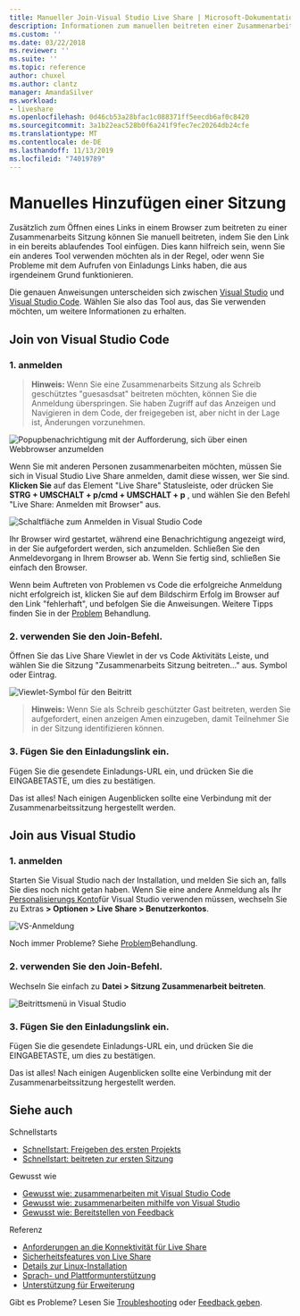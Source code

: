 ```yaml
---
title: Manueller Join-Visual Studio Live Share | Microsoft-Dokumentation
description: Informationen zum manuellen beitreten einer Zusammenarbeits Sitzung in Visual Studio Live share.
ms.custom: ''
ms.date: 03/22/2018
ms.reviewer: ''
ms.suite: ''
ms.topic: reference
author: chuxel
ms.author: clantz
manager: AmandaSilver
ms.workload:
- liveshare
ms.openlocfilehash: 0d46cb53a28bfac1c088371ff5eecdb6af0c8420
ms.sourcegitcommit: 3a1b22eac528b0f6a241f9fec7ec20264db24cfe
ms.translationtype: MT
ms.contentlocale: de-DE
ms.lasthandoff: 11/13/2019
ms.locfileid: "74019789"
---
```

# <a name="join-a-session-manually"></a>Manuelles Hinzufügen einer Sitzung

Zusätzlich zum Öffnen eines Links in einem Browser zum beitreten zu einer Zusammenarbeits Sitzung können Sie manuell beitreten, indem Sie den Link in ein bereits ablaufendes Tool einfügen. Dies kann hilfreich sein, wenn Sie ein anderes Tool verwenden möchten als in der Regel, oder wenn Sie Probleme mit dem Aufrufen von Einladungs Links haben, die aus irgendeinem Grund funktionieren.

Die genauen Anweisungen unterscheiden sich zwischen [Visual Studio](#join-from-visual-studio) und [Visual Studio Code](#join-from-visual-studio-code). Wählen Sie also das Tool aus, das Sie verwenden möchten, um weitere Informationen zu erhalten.

## <a name="join-from-visual-studio-code"></a>Join von Visual Studio Code

### <a name="1-sign-in"></a>1. anmelden

>**Hinweis:** Wenn Sie eine Zusammenarbeits Sitzung als Schreib geschütztes "guesasdsat" beitreten möchten, können Sie die Anmeldung überspringen. Sie haben Zugriff auf das Anzeigen und Navigieren in dem Code, der freigegeben ist, aber nicht in der Lage ist, Änderungen vorzunehmen.

![Popupbenachrichtigung mit der Aufforderung, sich über einen Webbrowser anzumelden](../media/vscode-sign-in-toast.png)

Wenn Sie mit anderen Personen zusammenarbeiten möchten, müssen Sie sich in Visual Studio Live Share anmelden, damit diese wissen, wer Sie sind. **Klicken Sie** auf das Element "Live Share" Statusleiste, oder drücken Sie **STRG + UMSCHALT + p/cmd + UMSCHALT + p** , und wählen Sie den Befehl "Live Share: Anmelden mit Browser" aus.

![Schaltfläche zum Anmelden in Visual Studio Code](../media/vscode-sign-in-button.png)

Ihr Browser wird gestartet, während eine Benachrichtigung angezeigt wird, in der Sie aufgefordert werden, sich anzumelden. Schließen Sie den Anmeldevorgang in Ihrem Browser ab. Wenn Sie fertig sind, schließen Sie einfach den Browser.

Wenn beim Auftreten von Problemen vs Code die erfolgreiche Anmeldung nicht erfolgreich ist, klicken Sie auf dem Bildschirm Erfolg im Browser auf den Link "fehlerhaft", und befolgen Sie die Anweisungen. Weitere Tipps finden Sie in der [Problem](../troubleshooting.md#sign-in) Behandlung.

### <a name="2-use-the-join-command"></a>2. verwenden Sie den Join-Befehl.

Öffnen Sie das Live Share Viewlet in der vs Code Aktivitäts Leiste, und wählen Sie die Sitzung "Zusammenarbeits Sitzung beitreten..." aus. Symbol oder Eintrag.

![Viewlet-Symbol für den Beitritt](../media/vscode-join-viewlet.png)

>**Hinweis:** Wenn Sie als Schreib geschützter Gast beitreten, werden Sie aufgefordert, einen anzeigen Amen einzugeben, damit Teilnehmer Sie in der Sitzung identifizieren können.

### <a name="3-paste-the-invite-link"></a>3. Fügen Sie den Einladungslink ein.

Fügen Sie die gesendete Einladungs-URL ein, und drücken Sie die EINGABETASTE, um dies zu bestätigen.

Das ist alles! Nach einigen Augenblicken sollte eine Verbindung mit der Zusammenarbeitssitzung hergestellt werden.

## <a name="join-from-visual-studio"></a>Join aus Visual Studio

### <a name="1-sign-in"></a>1. anmelden

Starten Sie Visual Studio nach der Installation, und melden Sie sich an, falls Sie dies noch nicht getan haben. Wenn Sie eine andere Anmeldung als Ihr [Personalisierungs Konto](https://docs.microsoft.com/en-us/visualstudio/ide/signing-in-to-visual-studio)für Visual Studio verwenden müssen, wechseln Sie zu Extras **&gt; Optionen &gt; Live Share &gt; Benutzerkontos**.

![VS-Anmeldung](../media/vs-sign-in-button.png)

Noch immer Probleme? Siehe [Problem](../troubleshooting.md#sign-in)Behandlung.

### <a name="2-use-the-join-command"></a>2. verwenden Sie den Join-Befehl.

Wechseln Sie einfach zu **Datei > Sitzung Zusammenarbeit beitreten**.

![Beitrittsmenü in Visual Studio](../media/vs-join.png)

### <a name="3-paste-the-invite-link"></a>3. Fügen Sie den Einladungslink ein.

Fügen Sie die gesendete Einladungs-URL ein, und drücken Sie die EINGABETASTE, um dies zu bestätigen.

Das ist alles! Nach einigen Augenblicken sollte eine Verbindung mit der Zusammenarbeitssitzung hergestellt werden.

## <a name="see-also"></a>Siehe auch

Schnellstarts

- [Schnellstart: Freigeben des ersten Projekts](../quickstart/share.md)
- [Schnellstart: beitreten zur ersten Sitzung](../quickstart/join.md)

Gewusst wie

- [Gewusst wie: zusammenarbeiten mit Visual Studio Code](../use/vscode.md)
- [Gewusst wie: zusammenarbeiten mithilfe von Visual Studio](../use/vs.md)
- [Gewusst wie: Bereitstellen von Feedback](../support.md)

Referenz

- [Anforderungen an die Konnektivität für Live Share](connectivity.md)
- [Sicherheitsfeatures von Live Share](security.md)
- [Details zur Linux-Installation](linux.md)
- [Sprach- und Plattformunterstützung](platform-support.md)
- [Unterstützung für Erweiterung](extensions.md)

Gibt es Probleme? Lesen Sie [Troubleshooting](../troubleshooting.md) oder [Feedback geben](../support.md).
